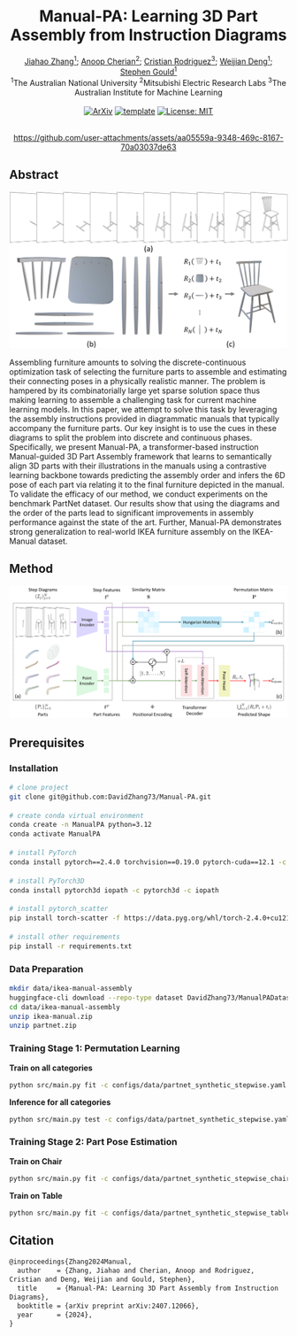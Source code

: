 <div align="center">
  <h1>Manual-PA: Learning 3D Part Assembly from Instruction Diagrams</h1>
  <div>
    <a href='https://academic.davidz.cn' target='_blank'>Jiahao Zhang<sup>1</sup></a>;
    <a href='https://users.cecs.anu.edu.au/~cherian' target='_blank'>Anoop Cherian<sup>2</sup></a>;
    <a href='https://crodriguezo.me' target='_blank'>Cristian Rodriguez<sup>3</sup></a>;
    <a href='https://weijiandeng.xyz' target='_blank'>Weijian Deng<sup>1</sup></a>;
    <a href='https://users.cecs.anu.edu.au/~sgould' target='_blank'>Stephen Gould<sup>1</sup></a>
  </div>
  <sup>1</sup>The Australian National University
  <sup>2</sup>Mitsubishi Electric Research Labs
  <sup>3</sup>The Australian Institute for Machine Learning
  <br>
  <br>
  <div>
    <a href='https://arxiv.org/abs/2411.18011' target='_blank'><img alt="ArXiv" src='https://img.shields.io/badge/Paper-Arxiv-red'></a>
    <a href="https://github.com/DavidZhang73/pytorch-lightning-template"><img alt="template" src="https://img.shields.io/badge/-Pytorch--Lightning--Template-017F2F?style=flat&logo=github&labelColor=gray"></a>
    <a href="LICENSE"><img src="https://img.shields.io/badge/License-MIT-yellow.svg" alt="License: MIT"></a>
  </div>
  <br>

https://github.com/user-attachments/assets/aa05559a-9348-469c-8167-70a03037de63

</div>

## Abstract

![Teaser](imgs/teaser.svg)

Assembling furniture amounts to solving the discrete-continuous optimization task of selecting the furniture parts to assemble and estimating their connecting poses in a physically realistic manner. The problem is hampered by its combinatorially large yet sparse solution space thus making learning to assemble a challenging task for current machine learning models. In this paper, we attempt to solve this task by leveraging the assembly instructions provided in diagrammatic manuals that typically accompany the furniture parts. Our key insight is to use the cues in these diagrams to split the problem into discrete and continuous phases. Specifically, we present Manual-PA, a transformer-based instruction Manual-guided 3D Part Assembly framework that learns to semantically align 3D parts with their illustrations in the manuals using a contrastive learning backbone towards predicting the assembly order and infers the 6D pose of each part via relating it to the final furniture depicted in the manual. To validate the efficacy of our method, we conduct experiments on the benchmark PartNet dataset. Our results show that using the diagrams and the order of the parts lead to significant improvements in assembly performance against the state of the art. Further, Manual-PA demonstrates strong generalization to real-world IKEA furniture assembly on the IKEA-Manual dataset.

## Method

![Method](imgs/method.svg)

## Prerequisites

### Installation

```bash
# clone project
git clone git@github.com:DavidZhang73/Manual-PA.git

# create conda virtual environment
conda create -n ManualPA python=3.12
conda activate ManualPA

# install PyTorch
conda install pytorch==2.4.0 torchvision==0.19.0 pytorch-cuda==12.1 -c pytorch -c nvidia

# install PyTorch3D
conda install pytorch3d iopath -c pytorch3d -c iopath

# install pytorch_scatter
pip install torch-scatter -f https://data.pyg.org/whl/torch-2.4.0+cu121.html

# install other requirements
pip install -r requirements.txt
```

### Data Preparation

```bash
mkdir data/ikea-manual-assembly
huggingface-cli download --repo-type dataset DavidZhang73/ManualPADatasets --local-dir data/ikea-manual-assembly
cd data/ikea-manual-assembly
unzip ikea-manual.zip
unzip partnet.zip
```

### Training Stage 1: Permutation Learning

**Train on all categories**

```bash
python src/main.py fit -c configs/data/partnet_synthetic_stepwise.yaml -c configs/model/manual_pa_order.yaml --trainer.logger.name ManualPA_Order
```

**Inference for all categories**

```bash
python src/main.py test -c configs/data/partnet_synthetic_stepwise.yaml -c configs/model/manual_pa_order.yaml --trainer.logger.name ManualPA_Order_Test --ckpt_path logs/ManualPA/<run_id>/checkpoints/<best>.ckpt
```

### Training Stage 2: Part Pose Estimation

**Train on Chair**

```bash
python src/main.py fit -c configs/data/partnet_synthetic_stepwise_chair.yaml -c configs/model/manual_pa.yaml --trainer.logger.name ManualPA_Chair --data.order_pathname logs/ManualPA/<run_id>/pred_orders.json
```

**Train on Table**

```bash
python src/main.py fit -c configs/data/partnet_synthetic_stepwise_table.yaml -c configs/model/manual_pa.yaml --trainer.logger.name ManualPA_Table --data.order_pathname logs/ManualPA/<run_id>/pred_orders.json
```

## Citation

```
@inproceedings{Zhang2024Manual,
  author    = {Zhang, Jiahao and Cherian, Anoop and Rodriguez, Cristian and Deng, Weijian and Gould, Stephen},
  title     = {Manual-PA: Learning 3D Part Assembly from Instruction Diagrams},
  booktitle = {arXiv preprint arXiv:2407.12066},
  year      = {2024},
}
```
